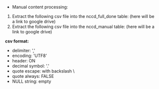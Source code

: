 * Manual content processing:

1. Extract the following csv file into the nccd_full_done table:  (here will be a link to google drive)
2. Extract the following csv file into the nccd_manual table: (here will be a link to google drive)

**csv format:**
* delimiter: ','
* encoding: 'UTF8'
* header: ON
* decimal symbol: '.'
* quote escape: with backslash \
* quote always: FALSE
* NULL string: empty
